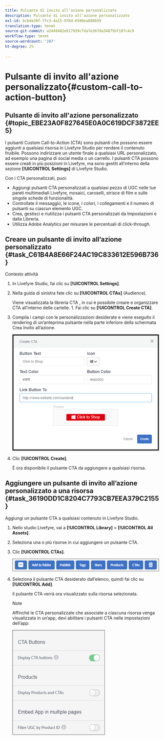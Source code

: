 ```yaml
---
title: Pulsante di invito all’azione personalizzato
description: Pulsante di invito all’azione personalizzato
exl-id: bcbde20f-7fc3-4a15-970d-6500ea888b59
translation-type: tm+mt
source-git-commit: a2449482e617939cfda7e367da34875bf187c4c9
workflow-type: tm+mt
source-wordcount: '287'
ht-degree: 2%

---
```


# Pulsante di invito all&#39;azione personalizzato{#custom-call-to-action-button}

## Pulsante di invito all&#39;azione personalizzato {#topic_EBE23A0F827645E0A0C619DCF3872EE5}

I pulsanti Custom Call-to-Action (CTA) sono pulsanti che possono essere aggiunti a qualsiasi risorsa in Livefyre Studio per rendere il contenuto fruibile. Possono indirizzare un utente finale a qualsiasi URL personalizzato, ad esempio una pagina di social media o un carrello. I pulsanti CTA possono essere creati in più posizioni in Livefyre, ma sono gestiti all’interno della sezione **[!UICONTROL Settings]** di Livefyre Studio.

Con i CTA personalizzati, puoi:

* Aggiungi pulsanti CTA personalizzati a qualsiasi pezzo di UGC nelle tue pareti multimediali Livefyre, mosaici, caroselli, strisce di film e sulle singole schede di funzionalità.
* Controllate il messaggio, le icone, i colori, i collegamenti e il numero di pulsanti su ciascun elemento UGC.
* Crea, gestisci e riutilizza i pulsanti CTA personalizzati da Impostazioni e dalla Libreria.
* Utilizza Adobe Analytics per misurare le percentuali di click-through.

## Creare un pulsante di invito all’azione personalizzato {#task_C61B4A8E66F24AC19C833612E596B736}

Contesto attività

1. In Livefyre Studio, fai clic su **[!UICONTROL Settings]**.
1. Nella guida di sinistra fate clic su **[!UICONTROL CTAs]** (Audience).

   Viene visualizzata la libreria CTA , in cui è possibile creare e organizzare CTA all’interno delle cartelle. 1. Fai clic su **[!UICONTROL Create CTA]**.
1. Compila i campi con le personalizzazioni desiderate e viene eseguito il rendering di un’anteprima pulsante nella parte inferiore della schermata Crea Invito all’azione.

   ![](assets/cta-button-create.png)

1. Clic **[!UICONTROL Create]**.

   È ora disponibile il pulsante CTA da aggiungere a qualsiasi risorsa.

## Aggiungere un pulsante di invito all’azione personalizzato a una risorsa {#task_36190DD1C8204C7793CB7EEA379C2155}

Aggiungi un pulsante CTA a qualsiasi contenuto in Livefyre Studio.

1. Nello studio Livefyre, vai a **[!UICONTROL Library]** > **[!UICONTROL All Assets]**.
1. Seleziona una o più risorse in cui aggiungere un pulsante CTA.
1. Clic **[!UICONTROL CTAs]**.

   ![](assets/cta-button-create2.png)

1. Seleziona il pulsante CTA desiderato dall’elenco, quindi fai clic su **[!UICONTROL Add]**.

   Il pulsante CTA verrà ora visualizzato sulla risorsa selezionata.

   >[!NOTE]
   >
   >Affinché le CTA personalizzate che associate a ciascuna risorsa venga visualizzata in un’app, devi abilitare i pulsanti CTA nelle impostazioni dell’app:
   >
   >![](assets/cta-button-enable.png)
